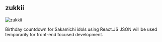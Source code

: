 ## zukkii
![zukkii](logo.png=200x200)

Birthday countdown for Sakamichi idols using React.JS
JSON will be used temporarily for front-end focused development.